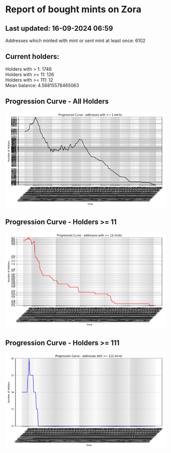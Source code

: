 # Report of bought mints on Zora
## Last updated: 16-09-2024 06:59
Addresses which minted with mint or sent mint at least once: 6102

## Current holders:
Holders with > 1: 1746  
Holders with >= 11: 126  
Holders with >= 111: 12  
Mean balance: 4.56815578465063  

## Progression Curve - All Holders
![addresses with >= 1 mint](progression_curve_all.png)
## Progression Curve - Holders >= 11
![addresses with >= 11 mints](progression_curve_gt_11.png)
## Progression Curve - Holders >= 111
![addresses with >= 111 mints](progression_curve_gt_111.png)
